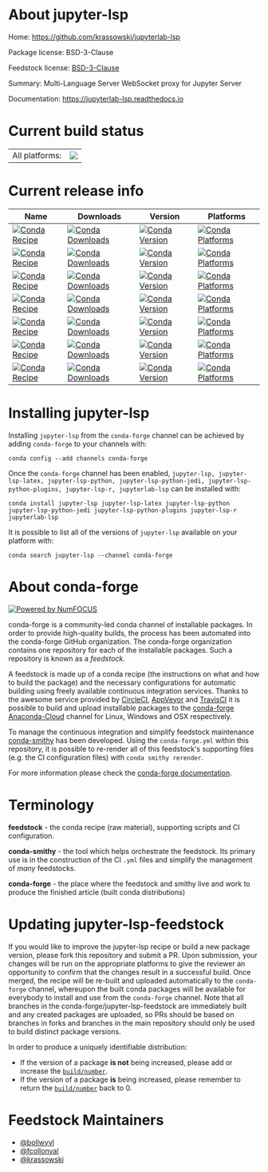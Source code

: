 About jupyter-lsp
=================

Home: https://github.com/krassowski/jupyterlab-lsp

Package license: BSD-3-Clause

Feedstock license: [BSD-3-Clause](https://github.com/conda-forge/jupyter-lsp-feedstock/blob/master/LICENSE.txt)

Summary: Multi-Language Server WebSocket proxy for Jupyter Server

Documentation: https://jupyterlab-lsp.readthedocs.io

Current build status
====================


<table><tr><td>All platforms:</td>
    <td>
      <a href="https://dev.azure.com/conda-forge/feedstock-builds/_build/latest?definitionId=10651&branchName=master">
        <img src="https://dev.azure.com/conda-forge/feedstock-builds/_apis/build/status/jupyter-lsp-feedstock?branchName=master">
      </a>
    </td>
  </tr>
</table>

Current release info
====================

| Name | Downloads | Version | Platforms |
| --- | --- | --- | --- |
| [![Conda Recipe](https://img.shields.io/badge/recipe-jupyter--lsp-green.svg)](https://anaconda.org/conda-forge/jupyter-lsp) | [![Conda Downloads](https://img.shields.io/conda/dn/conda-forge/jupyter-lsp.svg)](https://anaconda.org/conda-forge/jupyter-lsp) | [![Conda Version](https://img.shields.io/conda/vn/conda-forge/jupyter-lsp.svg)](https://anaconda.org/conda-forge/jupyter-lsp) | [![Conda Platforms](https://img.shields.io/conda/pn/conda-forge/jupyter-lsp.svg)](https://anaconda.org/conda-forge/jupyter-lsp) |
| [![Conda Recipe](https://img.shields.io/badge/recipe-jupyter--lsp--latex-green.svg)](https://anaconda.org/conda-forge/jupyter-lsp-latex) | [![Conda Downloads](https://img.shields.io/conda/dn/conda-forge/jupyter-lsp-latex.svg)](https://anaconda.org/conda-forge/jupyter-lsp-latex) | [![Conda Version](https://img.shields.io/conda/vn/conda-forge/jupyter-lsp-latex.svg)](https://anaconda.org/conda-forge/jupyter-lsp-latex) | [![Conda Platforms](https://img.shields.io/conda/pn/conda-forge/jupyter-lsp-latex.svg)](https://anaconda.org/conda-forge/jupyter-lsp-latex) |
| [![Conda Recipe](https://img.shields.io/badge/recipe-jupyter--lsp--python-green.svg)](https://anaconda.org/conda-forge/jupyter-lsp-python) | [![Conda Downloads](https://img.shields.io/conda/dn/conda-forge/jupyter-lsp-python.svg)](https://anaconda.org/conda-forge/jupyter-lsp-python) | [![Conda Version](https://img.shields.io/conda/vn/conda-forge/jupyter-lsp-python.svg)](https://anaconda.org/conda-forge/jupyter-lsp-python) | [![Conda Platforms](https://img.shields.io/conda/pn/conda-forge/jupyter-lsp-python.svg)](https://anaconda.org/conda-forge/jupyter-lsp-python) |
| [![Conda Recipe](https://img.shields.io/badge/recipe-jupyter--lsp--python--jedi-green.svg)](https://anaconda.org/conda-forge/jupyter-lsp-python-jedi) | [![Conda Downloads](https://img.shields.io/conda/dn/conda-forge/jupyter-lsp-python-jedi.svg)](https://anaconda.org/conda-forge/jupyter-lsp-python-jedi) | [![Conda Version](https://img.shields.io/conda/vn/conda-forge/jupyter-lsp-python-jedi.svg)](https://anaconda.org/conda-forge/jupyter-lsp-python-jedi) | [![Conda Platforms](https://img.shields.io/conda/pn/conda-forge/jupyter-lsp-python-jedi.svg)](https://anaconda.org/conda-forge/jupyter-lsp-python-jedi) |
| [![Conda Recipe](https://img.shields.io/badge/recipe-jupyter--lsp--python--plugins-green.svg)](https://anaconda.org/conda-forge/jupyter-lsp-python-plugins) | [![Conda Downloads](https://img.shields.io/conda/dn/conda-forge/jupyter-lsp-python-plugins.svg)](https://anaconda.org/conda-forge/jupyter-lsp-python-plugins) | [![Conda Version](https://img.shields.io/conda/vn/conda-forge/jupyter-lsp-python-plugins.svg)](https://anaconda.org/conda-forge/jupyter-lsp-python-plugins) | [![Conda Platforms](https://img.shields.io/conda/pn/conda-forge/jupyter-lsp-python-plugins.svg)](https://anaconda.org/conda-forge/jupyter-lsp-python-plugins) |
| [![Conda Recipe](https://img.shields.io/badge/recipe-jupyter--lsp--r-green.svg)](https://anaconda.org/conda-forge/jupyter-lsp-r) | [![Conda Downloads](https://img.shields.io/conda/dn/conda-forge/jupyter-lsp-r.svg)](https://anaconda.org/conda-forge/jupyter-lsp-r) | [![Conda Version](https://img.shields.io/conda/vn/conda-forge/jupyter-lsp-r.svg)](https://anaconda.org/conda-forge/jupyter-lsp-r) | [![Conda Platforms](https://img.shields.io/conda/pn/conda-forge/jupyter-lsp-r.svg)](https://anaconda.org/conda-forge/jupyter-lsp-r) |
| [![Conda Recipe](https://img.shields.io/badge/recipe-jupyterlab--lsp-green.svg)](https://anaconda.org/conda-forge/jupyterlab-lsp) | [![Conda Downloads](https://img.shields.io/conda/dn/conda-forge/jupyterlab-lsp.svg)](https://anaconda.org/conda-forge/jupyterlab-lsp) | [![Conda Version](https://img.shields.io/conda/vn/conda-forge/jupyterlab-lsp.svg)](https://anaconda.org/conda-forge/jupyterlab-lsp) | [![Conda Platforms](https://img.shields.io/conda/pn/conda-forge/jupyterlab-lsp.svg)](https://anaconda.org/conda-forge/jupyterlab-lsp) |

Installing jupyter-lsp
======================

Installing `jupyter-lsp` from the `conda-forge` channel can be achieved by adding `conda-forge` to your channels with:

```
conda config --add channels conda-forge
```

Once the `conda-forge` channel has been enabled, `jupyter-lsp, jupyter-lsp-latex, jupyter-lsp-python, jupyter-lsp-python-jedi, jupyter-lsp-python-plugins, jupyter-lsp-r, jupyterlab-lsp` can be installed with:

```
conda install jupyter-lsp jupyter-lsp-latex jupyter-lsp-python jupyter-lsp-python-jedi jupyter-lsp-python-plugins jupyter-lsp-r jupyterlab-lsp
```

It is possible to list all of the versions of `jupyter-lsp` available on your platform with:

```
conda search jupyter-lsp --channel conda-forge
```


About conda-forge
=================

[![Powered by NumFOCUS](https://img.shields.io/badge/powered%20by-NumFOCUS-orange.svg?style=flat&colorA=E1523D&colorB=007D8A)](http://numfocus.org)

conda-forge is a community-led conda channel of installable packages.
In order to provide high-quality builds, the process has been automated into the
conda-forge GitHub organization. The conda-forge organization contains one repository
for each of the installable packages. Such a repository is known as a *feedstock*.

A feedstock is made up of a conda recipe (the instructions on what and how to build
the package) and the necessary configurations for automatic building using freely
available continuous integration services. Thanks to the awesome service provided by
[CircleCI](https://circleci.com/), [AppVeyor](https://www.appveyor.com/)
and [TravisCI](https://travis-ci.com/) it is possible to build and upload installable
packages to the [conda-forge](https://anaconda.org/conda-forge)
[Anaconda-Cloud](https://anaconda.org/) channel for Linux, Windows and OSX respectively.

To manage the continuous integration and simplify feedstock maintenance
[conda-smithy](https://github.com/conda-forge/conda-smithy) has been developed.
Using the ``conda-forge.yml`` within this repository, it is possible to re-render all of
this feedstock's supporting files (e.g. the CI configuration files) with ``conda smithy rerender``.

For more information please check the [conda-forge documentation](https://conda-forge.org/docs/).

Terminology
===========

**feedstock** - the conda recipe (raw material), supporting scripts and CI configuration.

**conda-smithy** - the tool which helps orchestrate the feedstock.
                   Its primary use is in the construction of the CI ``.yml`` files
                   and simplify the management of *many* feedstocks.

**conda-forge** - the place where the feedstock and smithy live and work to
                  produce the finished article (built conda distributions)


Updating jupyter-lsp-feedstock
==============================

If you would like to improve the jupyter-lsp recipe or build a new
package version, please fork this repository and submit a PR. Upon submission,
your changes will be run on the appropriate platforms to give the reviewer an
opportunity to confirm that the changes result in a successful build. Once
merged, the recipe will be re-built and uploaded automatically to the
`conda-forge` channel, whereupon the built conda packages will be available for
everybody to install and use from the `conda-forge` channel.
Note that all branches in the conda-forge/jupyter-lsp-feedstock are
immediately built and any created packages are uploaded, so PRs should be based
on branches in forks and branches in the main repository should only be used to
build distinct package versions.

In order to produce a uniquely identifiable distribution:
 * If the version of a package **is not** being increased, please add or increase
   the [``build/number``](https://conda.io/docs/user-guide/tasks/build-packages/define-metadata.html#build-number-and-string).
 * If the version of a package **is** being increased, please remember to return
   the [``build/number``](https://conda.io/docs/user-guide/tasks/build-packages/define-metadata.html#build-number-and-string)
   back to 0.

Feedstock Maintainers
=====================

* [@bollwyvl](https://github.com/bollwyvl/)
* [@fcollonval](https://github.com/fcollonval/)
* [@krassowski](https://github.com/krassowski/)

